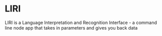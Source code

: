 # LIRI
LIRI is a Language Interpretation and Recognition Interface - a command line node app that takes in parameters and gives you back data
